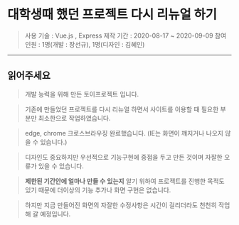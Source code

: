 # 대학생때 했던 프로젝트 다시 리뉴얼 하기

> 사용 기술 : Vue.js , Express
> 제작 기간 : 2020-08-17 ~ 2020-09-09
> 참여 인원 : 1명(개발 : 장선규), 1명(디자인 : 김혜인)

---

## 읽어주세요

> 개발 능력을 위해 만든 토이프로젝트 입니다.

> 기존에 만들었던 프로젝트를 다시 리뉴얼 하면서 사이트를 이용할 때 필요한 부분만 최소한으로 작업하였습니다.

> edge, chrome 크로스브라우징 완료했습니다. (IE는 화면이 꺠지거나 나오지 않을 수 있습니다.)

> 디자인도 중요하지만 우선적으로 기능구현에 중점을 두고 만든 것이며 자잘한 오류가 있을 수 있습니다.

> **제한된 기간안에 얼마나 만들 수 있는지** 알기 위하여 프로젝트를 진행한 목적도 있기 때문에 더이상의 기능 추가나 화면 구현은 없습니다.

> 하지만 지금 만들어진 화면의 자잘한 수정사항은 시간이 걸리더라도 천천히 작업해 갈 예정입니다.
